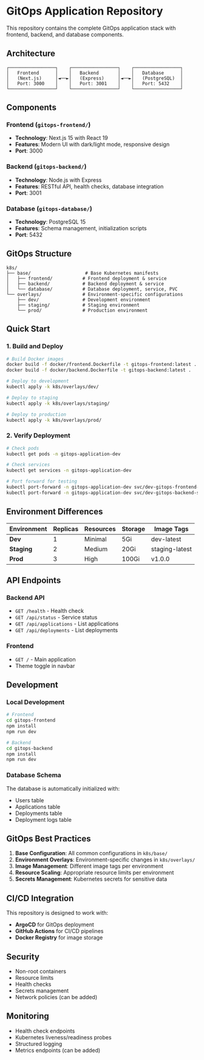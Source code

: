 # GitOps Application Repository

This repository contains the complete GitOps application stack with frontend, backend, and database components.

## Architecture

```
┌─────────────────┐    ┌─────────────────┐    ┌─────────────────┐
│   Frontend      │    │   Backend       │    │   Database      │
│   (Next.js)     │◄──►│   (Express)     │◄──►│   (PostgreSQL)  │
│   Port: 3000    │    │   Port: 3001    │    │   Port: 5432    │
└─────────────────┘    └─────────────────┘    └─────────────────┘
```

## Components

### Frontend (`gitops-frontend/`)
- **Technology**: Next.js 15 with React 19
- **Features**: Modern UI with dark/light mode, responsive design
- **Port**: 3000

### Backend (`gitops-backend/`)
- **Technology**: Node.js with Express
- **Features**: RESTful API, health checks, database integration
- **Port**: 3001

### Database (`gitops-database/`)
- **Technology**: PostgreSQL 15
- **Features**: Schema management, initialization scripts
- **Port**: 5432

## GitOps Structure

```
k8s/
├── base/                    # Base Kubernetes manifests
│   ├── frontend/           # Frontend deployment & service
│   ├── backend/            # Backend deployment & service
│   └── database/           # Database deployment, service, PVC
└── overlays/               # Environment-specific configurations
    ├── dev/                # Development environment
    ├── staging/            # Staging environment
    └── prod/               # Production environment
```

## Quick Start

### 1. Build and Deploy

```bash
# Build Docker images
docker build -f docker/frontend.Dockerfile -t gitops-frontend:latest .
docker build -f docker/backend.Dockerfile -t gitops-backend:latest .

# Deploy to development
kubectl apply -k k8s/overlays/dev/

# Deploy to staging
kubectl apply -k k8s/overlays/staging/

# Deploy to production
kubectl apply -k k8s/overlays/prod/
```

### 2. Verify Deployment

```bash
# Check pods
kubectl get pods -n gitops-application-dev

# Check services
kubectl get services -n gitops-application-dev

# Port forward for testing
kubectl port-forward -n gitops-application-dev svc/dev-gitops-frontend-service 3000:80
kubectl port-forward -n gitops-application-dev svc/dev-gitops-backend-service 3001:3001
```

## Environment Differences

| Environment | Replicas | Resources | Storage | Image Tags |
|-------------|----------|-----------|---------|------------|
| **Dev**     | 1        | Minimal   | 5Gi     | dev-latest |
| **Staging** | 2        | Medium    | 20Gi    | staging-latest |
| **Prod**    | 3        | High      | 100Gi   | v1.0.0 |

## API Endpoints

### Backend API
- `GET /health` - Health check
- `GET /api/status` - Service status
- `GET /api/applications` - List applications
- `GET /api/deployments` - List deployments

### Frontend
- `GET /` - Main application
- Theme toggle in navbar

## Development

### Local Development

```bash
# Frontend
cd gitops-frontend
npm install
npm run dev

# Backend
cd gitops-backend
npm install
npm run dev
```

### Database Schema

The database is automatically initialized with:
- Users table
- Applications table
- Deployments table
- Deployment logs table

## GitOps Best Practices

1. **Base Configuration**: All common configurations in `k8s/base/`
2. **Environment Overlays**: Environment-specific changes in `k8s/overlays/`
3. **Image Management**: Different image tags per environment
4. **Resource Scaling**: Appropriate resource limits per environment
5. **Secrets Management**: Kubernetes secrets for sensitive data

## CI/CD Integration

This repository is designed to work with:
- **ArgoCD** for GitOps deployment
- **GitHub Actions** for CI/CD pipelines
- **Docker Registry** for image storage

## Security

- Non-root containers
- Resource limits
- Health checks
- Secrets management
- Network policies (can be added)

## Monitoring

- Health check endpoints
- Kubernetes liveness/readiness probes
- Structured logging
- Metrics endpoints (can be added)
